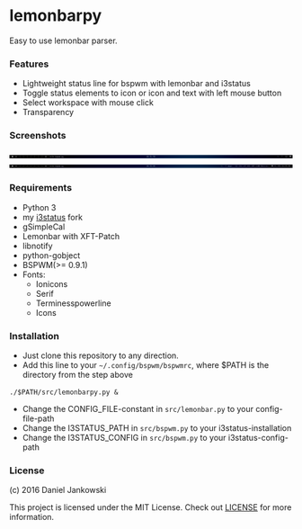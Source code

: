 # lemonbarpy 

Easy to use lemonbar parser.


### Features

- Lightweight status line for bspwm with lemonbar and i3status
- Toggle status elements to icon or icon and text with left mouse button
- Select workspace with mouse click
- Transparency


### Screenshots

![shot1](./img/shot1.png)
![shot2](./img/shot2.png)


### Requirements

- Python 3
- my [i3status](https://github.com/dj95/i3status) fork
- gSimpleCal
- Lemonbar with XFT-Patch
- libnotify
- python-gobject
- BSPWM(>= 0.9.1)
- Fonts:
  - Ionicons
  - Serif
  - Terminesspowerline
  - Icons


### Installation

- Just clone this repository to any direction.
- Add this line to your `~/.config/bspwm/bspwmrc`, where $PATH is the directory from the step above

```
./$PATH/src/lemonbarpy.py &
```
- Change the CONFIG_FILE-constant in `src/lemonbar.py` to your config-file-path
- Change the I3STATUS_PATH in `src/bspwm.py` to your i3status-installation
- Change the I3STATUS_CONFIG in `src/bspwm.py` to your i3status-config-path


### License

(c) 2016 Daniel Jankowski

This project is licensed under the MIT License.
Check out [LICENSE](./LICENSE) for more information.
